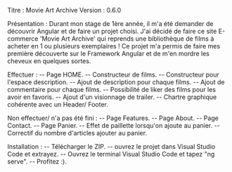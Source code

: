 Titre : Movie Art Archive
Version : 0.6.0

Présentation : Durant mon stage de 1ère année, il m'a été demander de découvrir Angular et de faire un projet choisi. J'ai décidé de faire ce site E-commerce 'Movie Art Archive' qui reprends une bibliothèque de films à acheter en 1 ou plusieurs exemplaires !
Ce projet m'a permis de faire mes première découverte sur le Framework Angular et de m'en mordre les cheveux en quelques sortes.

Effectuer : 
-- Page HOME.
-- Constructeur de films.
-- Constructeur pour l'espace description.
-- Ajout de description pour chaque films.
-- Ajout de commentaire pour chaque films.
-- Possibilité de liker des films pour les avoir en favoris.
-- Ajout d'un visionnage de trailer.
-- Chartre graphique cohérente avec un Header/ Footer.


Non effectuer/ n'a pas été fini : 
-- Page Features.
-- Page About.
-- Page Contact.
-- Page Panier.
-- Effet de paillette lorsqu'on ajoute au panier.
-- Correctif du nombre d'articles ajouter au panier.

Installation : 
-- Télécharger le ZIP.
-- ouvrez le projet dans Visual Studio Code et extrayez.
-- Ouvrez le terminal Visual Studio Code et tapez "ng serve".
-- Profitez :).
